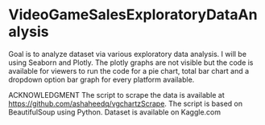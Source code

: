 # VideoGameSalesExploratoryDataAnalysis
Goal is to analyze dataset via various exploratory data analysis. I will be using Seaborn and Plotly. The plotly graphs are not visible but the code is available for viewers to run the code for a pie chart, total bar chart and a dropdown option bar graph for every platform available.

ACKNOWLEDGMENT
The script to scrape the data is available at https://github.com/ashaheedq/vgchartzScrape. The script is based on BeautifulSoup using Python. 
Dataset is available on Kaggle.com

